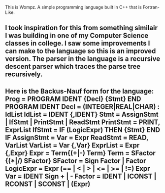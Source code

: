 This is Wompz. A simple programming language built in C++ that is Fortran-Like.

I took inspiration for this from something similair I was building in one of my Computer Science classes in college.
I saw some improvements I can make to the language so this is an improved version. 
The parser in the language is a recursive descent parser which traces the parse tree recursively. 
--------------------------------------------------------------------------------------------------------------------
Here is the Backus-Nauf form for the language:
Prog = PROGRAM IDENT {Decl} {Stmt} END PROGRAM IDENT
Decl = (INTEGER|REAL|CHAR) : IdList
IdList = IDENT {,IDENT}
Stmt = AssignStmt | IfStmt | PrintStmt | ReadStmt
PrintStmt = PRINT, ExprList
IfStmt = IF (LogicExpr) THEN {Stmt} END IF
AssignStmt = Var = Expr
ReadStmt = READ, VarList
VarList = Var {,Var}
ExprList = Expr {,Expr}
Expr = Term{(+|-) Term}
Term = SFactor {(*|/) SFactor}
SFactor = Sign Factor | Factor
LogicExpr = Expr (== | < | > | <= | >= | !=) Expr
Var = IDENT
Sign + | -
Factor = IDENT | ICONST | RCONST | SCONST | (Expr)
----------------------------------------------------------------------------------------------------------------------
